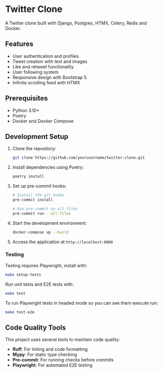 # Twitter Clone

A Twitter clone built with Django, Postgres, HTMX, Celery, Redis and Docker.

## Features

- User authentication and profiles
- Tweet creation with text and images
- Like and retweet functionality
- User following system
- Responsive design with Bootstrap 5
- Infinite scrolling feed with HTMX

## Prerequisites

- Python 3.10+
- Poetry
- Docker and Docker Compose

## Development Setup

1. Clone the repository:
   ```bash
   git clone https://github.com/yourusername/twitter-clone.git
   ```

2. Install dependencies using Poetry:
   ```bash
   poetry install
   ```

3. Set up pre-commit hooks:
   ```bash
   # Install the git hooks
   pre-commit install

   # Run pre-commit on all files
   pre-commit run --all-files
   ```

4. Start the development environment:
   ```bash
   docker-compose up --build
   ```

5. Access the application at `http://localhost:8000`

### Testing

Testing requires Playwright, install with:
```bash
make setup-tests
```

Run unit tests and E2E tests with:
```bash
make test
```

To run Playwright tests in headed mode so you can see them execute run:
```bash
make test-e2e
```

## Code Quality Tools

This project uses several tools to maintain code quality:

- **Ruff**: For linting and code formatting
- **Mypy**: For static type checking
- **Pre-commit**: For running checks before commits
- **Playwright**: For automated E2E testing
